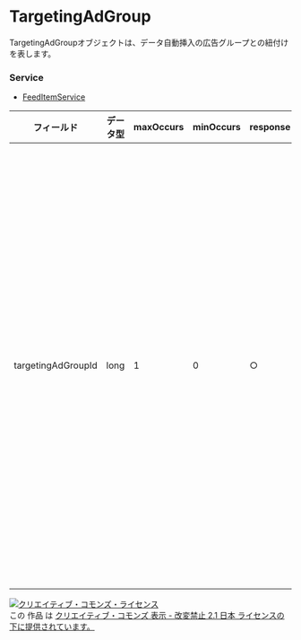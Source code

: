 # TargetingAdGroup
TargetingAdGroupオブジェクトは、データ自動挿入の広告グループとの紐付けを表します。
### Service
+ [FeedItemService](../services/FeedItemService.md)

| フィールド | データ型 | maxOccurs | minOccurs | response | add | set | remove | 説明 | 
|---|---|---|---|---|---|---|---|---|
| targetingAdGroupId| long| 1| 0| ○| Ignore（データ自動挿入のみ：Optional）| Ignore（データ自動挿入のみ：Optional）| Ignore| 使用する広告グループIDです。<br>※設定を解除する場合は「0」を指定してください。<br>※addのリクエストで、「0」指定は未指定と同じ扱いになります。 |
<a rel="license" href="http://creativecommons.org/licenses/by-nd/2.1/jp/"><img alt="クリエイティブ・コモンズ・ライセンス" style="border-width:0" src="https://i.creativecommons.org/l/by-nd/2.1/jp/88x31.png" /></a><br />この 作品 は <a rel="license" href="http://creativecommons.org/licenses/by-nd/2.1/jp/">クリエイティブ・コモンズ 表示 - 改変禁止 2.1 日本 ライセンスの下に提供されています。</a>
